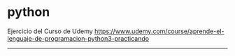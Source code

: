 # python
Ejercicio del Curso de Udemy
https://www.udemy.com/course/aprende-el-lenguaje-de-programacion-python3-practicando

-----
